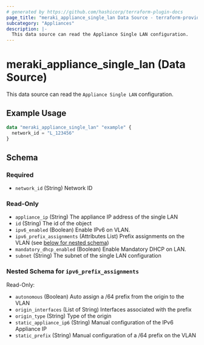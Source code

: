 ```yaml
---
# generated by https://github.com/hashicorp/terraform-plugin-docs
page_title: "meraki_appliance_single_lan Data Source - terraform-provider-meraki"
subcategory: "Appliances"
description: |-
  This data source can read the Appliance Single LAN configuration.
---
```


# meraki_appliance_single_lan (Data Source)

This data source can read the `Appliance Single LAN` configuration.

## Example Usage

```terraform
data "meraki_appliance_single_lan" "example" {
  network_id = "L_123456"
}
```

<!-- schema generated by tfplugindocs -->
## Schema

### Required

- `network_id` (String) Network ID

### Read-Only

- `appliance_ip` (String) The appliance IP address of the single LAN
- `id` (String) The id of the object
- `ipv6_enabled` (Boolean) Enable IPv6 on VLAN.
- `ipv6_prefix_assignments` (Attributes List) Prefix assignments on the VLAN (see [below for nested schema](#nestedatt--ipv6_prefix_assignments))
- `mandatory_dhcp_enabled` (Boolean) Enable Mandatory DHCP on LAN.
- `subnet` (String) The subnet of the single LAN configuration

<a id="nestedatt--ipv6_prefix_assignments"></a>
### Nested Schema for `ipv6_prefix_assignments`

Read-Only:

- `autonomous` (Boolean) Auto assign a /64 prefix from the origin to the VLAN
- `origin_interfaces` (List of String) Interfaces associated with the prefix
- `origin_type` (String) Type of the origin
- `static_appliance_ip6` (String) Manual configuration of the IPv6 Appliance IP
- `static_prefix` (String) Manual configuration of a /64 prefix on the VLAN
